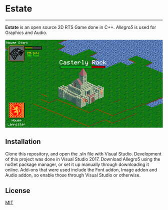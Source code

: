 # Estate
- - - -
**Estate** is an open source 2D RTS Game done in C++.
*Allegro5* is used for Graphics and Audio.

![Showcase Image](ParallelEngine/images/showcase.png)

## Installation

Clone this repository, and open the .sln file with Visual Studio. Development of this project was done in Visual Studio 2017.
Download Allegro5 using the nuGet package manager, or set it up manually through downloading it online. 
Add-ons that were used include the Font addon, Image addon and Audio addon, so enable those through Visual Studio or otherwise.

## License
[MIT](https://opensource.org/licenses/MIT)
